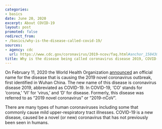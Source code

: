 ```yaml
---
categories:
- basics
date: June 20, 2020
excerpt: About COVID-19
layout: post
promoted: false
redirect_from:
- /basics/why-is-the-disease-called-covid-19/
sources:
- agency: cdc
  url: https://www.cdc.gov/coronavirus/2019-ncov/faq.html#anchor_1584386215012
title: Why is the disease being called coronavirus disease 2019, COVID-19?
---
```


On February 11, 2020 the World Health Organization [announced](https://twitter.com/DrTedros/status/1227297754499764230) an official name for the disease that is causing the 2019 novel coronavirus outbreak, first identified in Wuhan China. The new name of this disease is coronavirus disease 2019, abbreviated as COVID-19. In COVID-19, ‘CO’ stands for ‘corona,’ ‘VI’ for ‘virus,’ and ‘D’ for disease. Formerly, this disease was referred to as “2019 novel coronavirus” or “2019-nCoV”.

There are many types of human coronaviruses including some that commonly cause mild upper-respiratory tract illnesses. COVID-19 is a new disease, caused be a novel (or new) coronavirus that has not previously been seen in humans.